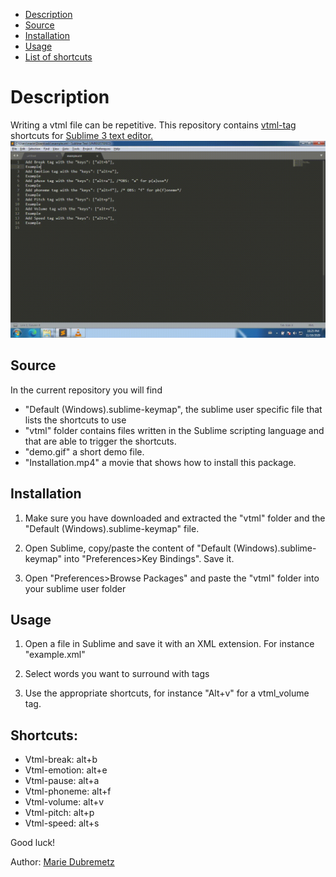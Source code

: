 
- [Description](#Description)
- [Source](#Source)
- [Installation](#Installation)
- [Usage](#Usage)
- [List of shortcuts](#Shortcuts)
# Description

Writing a vtml file can be repetitive. This repository contains [vtml-tag](http://ondemand.neospeech.com/vt_eng-Engine-VTML-v3.9.0-3.pdf) shortcuts for [Sublime 3 text editor.](https://www.sublimetext.com)
![](demo.gif)


## Source 

In the current repository you will find
* "Default (Windows).sublime-keymap", the sublime user specific file that lists the shortcuts to use
* "vtml" folder contains files written in the Sublime scripting language and that are able to trigger the shortcuts.
* "demo.gif" a short demo file.
* "Installation.mp4" a movie that shows how to install this package.

## Installation 

1) Make sure you have downloaded and extracted the "vtml" folder and the "Default (Windows).sublime-keymap" file.

2) Open Sublime, copy/paste the content of "Default (Windows).sublime-keymap"
into "Preferences>Key Bindings". Save it.

3) Open "Preferences>Browse Packages" and paste the "vtml" folder into your sublime user folder
 
## Usage

1) Open a file in Sublime and save it with an XML extension. For instance "example.xml"

2) Select words you want to surround with tags

3) Use the appropriate shortcuts, for instance "Alt+v" for a vtml_volume tag.

## Shortcuts:
* Vtml-break:
alt+b
* Vtml-emotion:
alt+e
* Vtml-pause:
alt+a
* Vtml-phoneme:
alt+f
* Vtml-volume:
alt+v
* Vtml-pitch:
alt+p
* Vtml-speed:
alt+s

Good luck!

Author: [Marie Dubremetz](https://github.com/mardub1635)